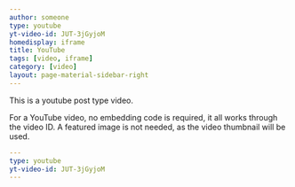 ```yaml
---
author: someone
type: youtube
yt-video-id: JUT-3jGyjoM
homedisplay: iframe
title: YouTube
tags: [video, iframe]
category: [video]
layout: page-material-sidebar-right
---
```

This is a youtube post type video.

For a YouTube video, no embedding code is required, it all works through the video ID. A featured image is not needed, as the video thumbnail will be used.

```yml
---
type: youtube
yt-video-id: JUT-3jGyjoM
---
```
